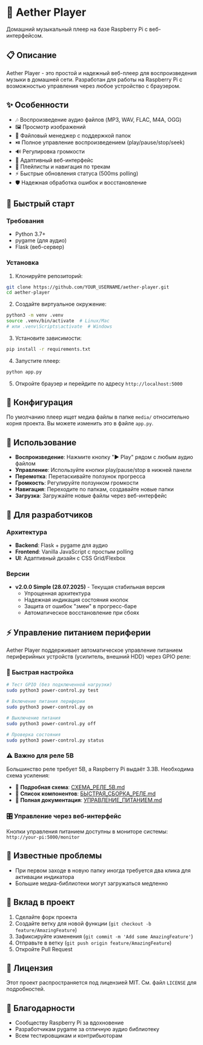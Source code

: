 # 🎵 Aether Player

Домашний музыкальный плеер на базе Raspberry Pi с веб-интерфейсом.

## 📋 Описание

Aether Player - это простой и надежный веб-плеер для воспроизведения музыки в домашней сети. Разработан для работы на Raspberry Pi с возможностью управления через любое устройство с браузером.

## ✨ Особенности

- 🎶 Воспроизведение аудио файлов (MP3, WAV, FLAC, M4A, OGG)
- 🖼️ Просмотр изображений  
- 📁 Файловый менеджер с поддержкой папок
- ⏯️ Полное управление воспроизведением (play/pause/stop/seek)
- 🔊 Регулировка громкости
- 📱 Адаптивный веб-интерфейс
- 🎵 Плейлисты и навигация по трекам
- ⚡ Быстрые обновления статуса (500ms polling)
- 🛡️ Надежная обработка ошибок и восстановление

## 🚀 Быстрый старт

### Требования

- Python 3.7+
- pygame (для аудио)
- Flask (веб-сервер)

### Установка

1. Клонируйте репозиторий:
```bash
git clone https://github.com/YOUR_USERNAME/aether-player.git
cd aether-player
```

2. Создайте виртуальное окружение:
```bash
python3 -m venv .venv
source .venv/bin/activate  # Linux/Mac
# или .venv\Scripts\activate  # Windows
```

3. Установите зависимости:
```bash
pip install -r requirements.txt
```

4. Запустите плеер:
```bash
python app.py
```

5. Откройте браузер и перейдите по адресу `http://localhost:5000`

## 🔧 Конфигурация

По умолчанию плеер ищет медиа файлы в папке `media/` относительно корня проекта. Вы можете изменить это в файле `app.py`.

## 🎯 Использование

- **Воспроизведение**: Нажмите кнопку "▶️ Play" рядом с любым аудио файлом
- **Управление**: Используйте кнопки play/pause/stop в нижней панели
- **Перемотка**: Перетаскивайте ползунок прогресса
- **Громкость**: Регулируйте ползунком громкости
- **Навигация**: Переходите по папкам, создавайте новые папки
- **Загрузка**: Загружайте новые файлы через веб-интерфейс

## 🔨 Для разработчиков

### Архитектура

- **Backend**: Flask + pygame для аудио
- **Frontend**: Vanilla JavaScript с простым polling
- **UI**: Адаптивный дизайн с CSS Grid/Flexbox

### Версии

- **v2.0.0 Simple (28.07.2025)** - Текущая стабильная версия
  - Упрощенная архитектура
  - Надежная индикация состояния кнопок
  - Защита от ошибок "змеи" в прогресс-баре
  - Автоматическое восстановление при сбоях

## ⚡ Управление питанием периферии

Aether Player поддерживает автоматическое управление питанием периферийных устройств (усилитель, внешний HDD) через GPIO реле:

### 🔧 Быстрая настройка

```bash
# Тест GPIO (без подключенной нагрузки)
sudo python3 power-control.py test

# Включение питания периферии  
sudo python3 power-control.py on

# Выключение питания
sudo python3 power-control.py off

# Проверка состояния
sudo python3 power-control.py status
```

### ⚠️ Важно для реле 5В

Большинство реле требует 5В, а Raspberry Pi выдаёт 3.3В. Необходима схема усиления:

- 📖 **Подробная схема**: [СХЕМА_РЕЛЕ_5В.md](СХЕМА_РЕЛЕ_5В.md)
- 🛒 **Список компонентов**: [БЫСТРАЯ_СБОРКА_РЕЛЕ.md](БЫСТРАЯ_СБОРКА_РЕЛЕ.md)  
- 📘 **Полная документация**: [УПРАВЛЕНИЕ_ПИТАНИЕМ.md](УПРАВЛЕНИЕ_ПИТАНИЕМ.md)

### 🎛️ Управление через веб-интерфейс

Кнопки управления питанием доступны в мониторе системы: `http://your-pi:5000/monitor`

## 🐛 Известные проблемы

- При первом заходе в новую папку иногда требуется два клика для активации индикатора
- Большие медиа-библиотеки могут загружаться медленно

## 🤝 Вклад в проект

1. Сделайте форк проекта
2. Создайте ветку для новой функции (`git checkout -b feature/AmazingFeature`)
3. Зафиксируйте изменения (`git commit -m 'Add some AmazingFeature'`)
4. Отправьте в ветку (`git push origin feature/AmazingFeature`)
5. Откройте Pull Request

## 📄 Лицензия

Этот проект распространяется под лицензией MIT. См. файл `LICENSE` для подробностей.

## 🙏 Благодарности

- Сообществу Raspberry Pi за вдохновение
- Разработчикам pygame за отличную аудио библиотеку
- Всем тестировщикам и контрибьюторам
